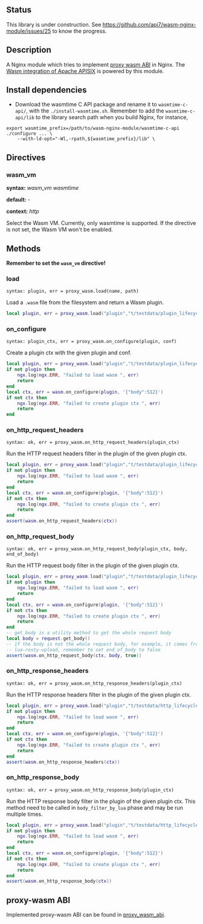 <!--
  ~ Copyright 2022 Shenzhen ZhiLiu Technology Co., Ltd.
  ~
  ~ Licensed under the Apache License, Version 2.0 (the "License");
  ~ you may not use this file except in compliance with the License.
  ~ You may obtain a copy of the License at
  ~
  ~ http://www.apache.org/licenses/LICENSE-2.0
  ~
  ~ Unless required by applicable law or agreed to in writing, software
  ~ distributed under the License is distributed on an "AS IS" BASIS,
  ~ WITHOUT WARRANTIES OR CONDITIONS OF ANY KIND, either express or implied.
  ~ See the License for the specific language governing permissions and
  ~ limitations under the License.
  ~
-->
## Status

This library is under construction. See https://github.com/api7/wasm-nginx-module/issues/25 to know the progress.

## Description

A Nginx module which tries to implement [proxy wasm ABI](https://github.com/proxy-wasm/spec) in Nginx.
The [Wasm integration of Apache APISIX](https://github.com/apache/apisix/blob/master/docs/en/latest/wasm.md) is powered by this module.

## Install dependencies

* Download the wasmtime C API package and rename it to `wasmtime-c-api/`, with the `./install-wasmtime.sh`.
Remember to add the `wasmtime-c-api/lib` to the library search path when you build Nginx, for instance,

```
export wasmtime_prefix=/path/to/wasm-nginx-module/wasmtime-c-api
./configure ... \
    --with-ld-opt="-Wl,-rpath,${wasmtime_prefix}/lib" \
```

## Directives

### wasm_vm

**syntax:** *wasm_vm wasmtime*

**default:** -

**context:** *http*

Select the Wasm VM. Currently, only wasmtime is supported.
If the directive is not set, the Wasm VM won't be enabled.

## Methods

**Remember to set the `wasm_vm` directive!**

### load

`syntax: plugin, err = proxy_wasm.load(name, path)`

Load a `.wasm` file from the filesystem and return a Wasm plugin.

```lua
local plugin, err = proxy_wasm.load("plugin","t/testdata/plugin_lifecycle/main.go.wasm")
```

### on_configure

`syntax: plugin_ctx, err = proxy_wasm.on_configure(plugin, conf)`

Create a plugin ctx with the given plugin and conf.

```lua
local plugin, err = proxy_wasm.load("plugin","t/testdata/plugin_lifecycle/main.go.wasm")
if not plugin then
    ngx.log(ngx.ERR, "failed to load wasm ", err)
    return
end
local ctx, err = wasm.on_configure(plugin, '{"body":512}')
if not ctx then
    ngx.log(ngx.ERR, "failed to create plugin ctx ", err)
    return
end
```

### on_http_request_headers

`syntax: ok, err = proxy_wasm.on_http_request_headers(plugin_ctx)`

Run the HTTP request headers filter in the plugin of the given plugin ctx.

```lua
local plugin, err = proxy_wasm.load("plugin","t/testdata/plugin_lifecycle/main.go.wasm")
if not plugin then
    ngx.log(ngx.ERR, "failed to load wasm ", err)
    return
end
local ctx, err = wasm.on_configure(plugin, '{"body":512}')
if not ctx then
    ngx.log(ngx.ERR, "failed to create plugin ctx ", err)
    return
end
assert(wasm.on_http_request_headers(ctx))
```

### on_http_request_body

`syntax: ok, err = proxy_wasm.on_http_request_body(plugin_ctx, body, end_of_body)`

Run the HTTP request body filter in the plugin of the given plugin ctx.

```lua
local plugin, err = proxy_wasm.load("plugin","t/testdata/plugin_lifecycle/main.go.wasm")
if not plugin then
    ngx.log(ngx.ERR, "failed to load wasm ", err)
    return
end
local ctx, err = wasm.on_configure(plugin, '{"body":512}')
if not ctx then
    ngx.log(ngx.ERR, "failed to create plugin ctx ", err)
    return
end
-- get_body is a utility method to get the whole request body
local body = request.get_body()
-- if the body is not the whole request body, for example, it comes from
-- lua-resty-upload, remember to set end_of_body to false
assert(wasm.on_http_request_body(ctx, body, true))
```

### on_http_response_headers

`syntax: ok, err = proxy_wasm.on_http_response_headers(plugin_ctx)`

Run the HTTP response headers filter in the plugin of the given plugin ctx.

```lua
local plugin, err = proxy_wasm.load("plugin","t/testdata/http_lifecycle/main.go.wasm")
if not plugin then
    ngx.log(ngx.ERR, "failed to load wasm ", err)
    return
end
local ctx, err = wasm.on_configure(plugin, '{"body":512}')
if not ctx then
    ngx.log(ngx.ERR, "failed to create plugin ctx ", err)
    return
end
assert(wasm.on_http_response_headers(ctx))
```

### on_http_response_body

`syntax: ok, err = proxy_wasm.on_http_response_body(plugin_ctx)`

Run the HTTP response body filter in the plugin of the given plugin ctx.
This method need to be called in `body_filter_by_lua` phase and may be run
multiple times.

```lua
local plugin, err = proxy_wasm.load("plugin","t/testdata/http_lifecycle/main.go.wasm")
if not plugin then
    ngx.log(ngx.ERR, "failed to load wasm ", err)
    return
end
local ctx, err = wasm.on_configure(plugin, '{"body":512}')
if not ctx then
    ngx.log(ngx.ERR, "failed to create plugin ctx ", err)
    return
end
assert(wasm.on_http_response_body(ctx))
```

## proxy-wasm ABI

Implemented proxy-wasm ABI can be found in [proxy_wasm_abi](./proxy_wasm_abi.md).
